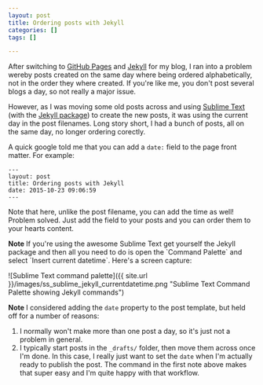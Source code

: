 ```yaml
---
layout: post
title: Ordering posts with Jekyll
categories: []
tags: []

---
```


After switching to [GitHub Pages](https://pages.github.com) and [Jekyll](https://jekyllrb.com) for my blog, I ran into a problem wereby posts created on the same day where being ordered alphabetically, not in the order they where created. If you're like me, you don't post several blogs a day, so not really a major issue.

However, as I was moving some old posts across and using [Sublime Text](http://www.sublimetext.com) (with the [Jekyll package](https://packagecontrol.io/packages/Jekyll)) to create the new posts, it was using the current day in the post filenames. Long story short, I had a bunch of posts, all on the same day, no longer ordering corectly.

A quick google told me that you can add a `date:` field to the page front matter. For example:

```
---
layout: post
title: Ordering posts with Jekyll
date: 2015-10-23 09:06:59
---
```

Note that here, unlike the post filename, you can add the time as well! Problem solved. Just add the field to your posts and you can order them to your hearts content.

<div class="message"><strong>Note</strong> If you're using the awesome Sublime Text get yourself the Jekyll package and then all you need to do is open the `Command Palette` and select `Insert current datetime`. Here's a screen capture:</div>

![Sublime Text command palette]({{ site.url }}/images/ss_sublime_jekyll_currentdatetime.png "Sublime Text Command Palette showing Jekyll commands")

<div class="message"><strong>Note</strong> I considered adding the <code>date</code> property to the post template, but held off for a number of reasons:
<ol>
<li>I normally won't make more than one post a day, so it's just not a problem in general.</li>
<li>I typically start posts in the <code>_drafts/</code> folder, then move them across once I'm done. In this case, I really just want to set the <code>date</code> when I'm actually ready to publish the post. The command in the first note above makes that super easy and I'm quite happy with that workflow.</li>
</ol>
</div>